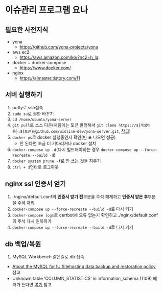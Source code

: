 # 이슈관리 프로그램 요나

## 필요한 사전지식

- yona
  - https://github.com/yona-projects/yona
- aws ec2
  - https://aws.amazon.com/ko/?nc2=h_lg
- docker + docker-compose
  - https://www.docker.com/
- nginx
  - https://aimaster.tistory.com/11

## 서버 실행하기

1. putty로 ssh접속
2. `sudo su`로 권한 바꾸기
3. `cd /home/ubuntu/yona-server`
4. `git pull`로 소스 다운(처음에는 토큰 발행해서 `git clone https://${게정이름}:${토큰}@github.com/widline-dev/yona-server.git`, [참고](https://hoohaha.tistory.com/37))
5. `docker ps`로 docker 실행중인지 확인(빈 표 나오면 성공)
   - 안 된다면 조금 더 기다리거나 docker 설치
6. `docker-compose up -d`(다시 빌드해야하는 경우 `docker-compose up --force-recreate --build -d`)
7. `docker system prune -f`로 안 쓰는 것들 지우기
8. `ctrl + d`연타로 로그아웃

## nginx ssl 인증서 얻기

1. ./nginx/default.conf의 **인증서 받기 전**부분을 주석 해제하고 **인증서 받은 후**부분을 주석 처리
2. `docker-compose up --force-recreate --build -d`로 다시 키기
3. `docker-compose logs`로 certbot에 오류 없는지 확인하고 ./nginx/default.conf의 주석 다시 원복하기
4. `docker-compose up --force-recreate --build -d`로 다시 키기

## db 백업/복원

1. MySQL Workbench 같은걸로 db 접속

- [About the MySQL for IU Sitehosting data backup and restoration policy](https://kb.iu.edu/d/apnn) 참고
- Unknown table 'COLUMN_STATISTICS' in information_schema (1109) 에러가 뜬다면 [여기](https://insomniachaos.tistory.com/197) 참고
